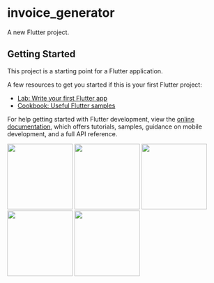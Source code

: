 # invoice_generator

A new Flutter project.

## Getting Started

This project is a starting point for a Flutter application.

A few resources to get you started if this is your first Flutter project:

- [Lab: Write your first Flutter app](https://docs.flutter.dev/get-started/codelab)
- [Cookbook: Useful Flutter samples](https://docs.flutter.dev/cookbook)

For help getting started with Flutter development, view the
[online documentation](https://docs.flutter.dev/), which offers tutorials,
samples, guidance on mobile development, and a full API reference.
<p>
  <img src="https://github.com/kansarakeval/invoice_generator/assets/119046853/46d32f7b-7d0a-4811-ac71-96b4172d693e" hight="500" width="150">
  <img src="https://github.com/kansarakeval/invoice_generator/assets/119046853/95ef9395-2d31-4f80-8540-7b7dc5cb12bd" hight="500" width="150">
  <img src="https://github.com/kansarakeval/invoice_generator/assets/119046853/0c51830c-752e-403f-bc6d-4d354bb85f1b" hight="500" width="150">
  <img src="https://github.com/kansarakeval/invoice_generator/assets/119046853/c41617fb-4467-440e-9ca0-748343f7f868" hight="500" width="150">
  <img src="https://github.com/kansarakeval/invoice_generator/assets/119046853/9530ba41-6e07-40aa-b12a-bcc566d530ce" hight="500" width="150">
  
</p>

